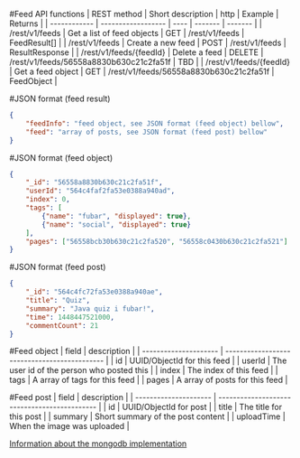 #Feed API functions
|  REST method |  Short description | http | Example | Returns |
| ------------ | ------------------ | ---- | ------- | ------- |
| /rest/v1/feeds | Get a list of feed objects | GET | /rest/v1/feeds | FeedResult[] |
| /rest/v1/feeds | Create a new feed | POST | /rest/v1/feeds | ResultResponse<FeedObject> |
| /rest/v1/feeds/{feedId} | Delete a feed | DELETE | /rest/v1/feeds/56558a8830b630c21c2fa51f | TBD |
| /rest/v1/feeds/{feedId} | Get a feed object | GET | /rest/v1/feeds/56558a8830b630c21c2fa51f | FeedObject |

#JSON format (feed result)
```json
{
    "feedInfo": "feed object, see JSON format (feed object) bellow",
    "feed": "array of posts, see JSON format (feed post) bellow"
}
```

#JSON format (feed object)
```json
{
    "_id": "56558a8830b630c21c2fa51f",
    "userId": "564c4faf2fa53e0388a940ad",
    "index": 0,
    "tags": [
        {"name": "fubar", "displayed": true},
        {"name": "social", "displayed": true}
    ],
    "pages": ["56558bcb30b630c21c2fa520", "56558c0430b630c21c2fa521"]
}
```

#JSON format (feed post)
```json
{
    "_id": "564c4fc72fa53e0388a940ae",
    "title": "Quiz",
    "summary": "Java quiz i fubar!",
    "time": 1448447521000,
    "commentCount": 21
}
```

#Feed object
| field                 | description                                  |
| --------------------- | -------------------------------------------- |
| id                    | UUID/ObjectId for this feed                  |
| userId                | The user id of the person who posted this    |
| index                 | The index of this feed                       |
| tags                  | A array of tags for this feed                |
| pages                 | A array of posts for this feed               |

#Feed post
| field                 | description                                  |
| --------------------- | -------------------------------------------- |
| id                    | UUID/ObjectId for post                       |
| title                 | The title for this post                      |
| summary               | Short summary of the post content            |
| uploadTime            | When the image was uploaded                  |

[Information about the mongodb implementation](../db/mongodb_spec.md#feed)
